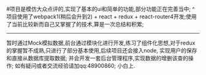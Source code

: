 #项目是模仿大众点评的,实现了基本的ui和简单的功能,部分功能正在完善当中;
^项目使用了webpack1(稍后会升到2) + react + redux + react-router4开发;使用了当前比较新而自己又掌握了的技术,算是一次总结和积累;
***
暂时通过Mock模拟数据,前台通过模块化进行开发,练习了组件化思想,对于redux的掌握暂不成熟,只进行了部分基本使用,后续项目还会接入node,
实现用户的保存和直接从数据库提取数据;
并会开发一套后台管理程序,实现数据的增删该查的操作;
如有疑问或者交流经验请加qq:48900860;
小白上.